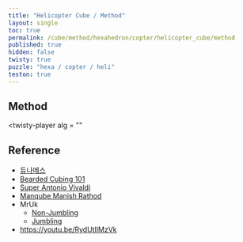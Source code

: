 ```yaml
---
title: "Helicopter Cube / Method"
layout: single
toc: true
permalink: /cube/method/hexahedron/copter/helicopter_cube/method
published: true
hidden: false
twisty: true
puzzle: "hexa / copter / heli"
teston: true
---
```

<span
  id     = "cube"
  puzzle = "{{page.puzzle}}"
  teston = "{{page.teston}}"
  experimental-stickering   = "full"
  experimental-setup-alg    = ""
  experimental-setup-anchor = "end" >
</span>

<head>
  <base target="_blank">
</head>



## Method

<twisty-player
  alg = ""
></twisty-player>



## Reference

- [듀나메스](https://youtu.be/xZeIbPySg0k)
- [Bearded Cubing 101](https://youtu.be/-suwJpd_PO8)
- [Super Antonio Vivaldi](https://youtu.be/TagZmrnHmJQ)
- [Manqube Manish Rathod](https://youtu.be/xRvRbTQ96hI)
- MrUk
  - [Non-Jumbling](https://youtu.be/zoBZame4gFo)
  - [Jumbling](https://youtu.be/9sLn6oM-ywk)
- <https://youtu.be/RydUtIlMzVk>
